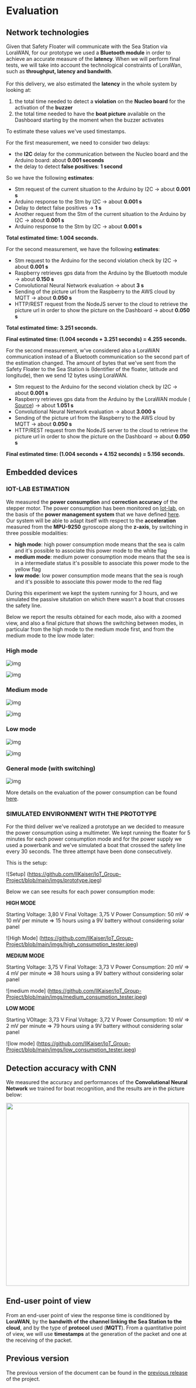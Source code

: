 # Evaluation

## Network technologies
Given that Safety Floater will communicate with the Sea Station via LoraWAN, for our prototype we used a **Bluetooth module** in order to achieve an accurate measure of the **latency**. When we will perform final tests, we will take into account the technological constraints of LoraWan, such as **throughput, latency and bandwith**.
<br><br>For this delivery, we also estimated the **latency** in the whole system by looking at: 
1. the total time needed to detect a **violation** on the **Nucleo board** for the activation of the **buzzer**
2. the total time needed to have the **boat picture** available on the Dashboard starting by the moment when the buzzer activates

To estimate these values we've used timestamps.

For the first measurement, we need to consider two delays:
   - the **I2C** delay for the communication between the Nucleo board and the Arduino board: about **0.001 seconds**
   - the delay to detect **false positives**: **1 second**

   So we have the following **estimates**:
   - Stm request of the current situation to the Arduino by I2C -> about **0.001 s**
   - Arduino response to the Stm by I2C -> about **0.001 s**
   - Delay to detect false positives -> **1 s**
   - Another request from the Stm of the current situation to the Arduino by I2C -> about **0.001 s**
   - Arduino response to the Stm by I2C -> about **0.001 s**

   **Total estimated time: 1.004 seconds.**

For the second measurement, we have the following **estimates**:
   - Stm request to the Arduino for the second violation check by I2C -> about **0.001 s**
   - Raspberry retrieves gps data from the Arduino by the Bluetooth module -> about **0.150 s**
   - Convolutional Neural Network evaluation -> about **3 s**
   - Sending of the picture url from the Raspberry to the AWS cloud by MQTT -> about **0.050 s**
   - HTTP/REST request from the NodeJS server to the cloud to retrieve the picture url in order to show the picture on the Dashboard -> about **0.050 s**

   **Total estimated time: 3.251 seconds.**
   
**Final estimated time: (1.004 seconds + 3.251 seconds)  = 4.255 seconds.**

For the second measurement, w've considered also a LoraWAN communication instead of a Bluetooth communication so the second part of the estimation changed. The amount of bytes that we've sent from the Safety Floater to the Sea Station is (Identifier of the floater, latitude and longitude), then we send 12 bytes using LoraWAN. 
   
   - Stm request to the Arduino for the second violation check by I2C -> about **0.001 s**
   - Raspberry retrieves gps data from the Arduino by the LoraWAN module ( [Source](http://alessandroblason.it/2017/07/12/ttn-la-politica-accesso-equo/)) -> about **1.051 s**
   - Convolutional Neural Network evaluation -> about **3.000 s**
   - Sending of the picture url from the Raspberry to the AWS cloud by MQTT -> about **0.050 s**
   - HTTP/REST request from the NodeJS server to the cloud to retrieve the picture url in order to show the picture on the Dashboard -> about **0.050 s**

**Final estimated time: (1.004 seconds + 4.152 seconds) = 5.156 seconds.**


## Embedded devices

### IOT-LAB ESTIMATION
We measured the **power consumption** and **correction accuracy** of the stepper motor. The power consumption has been monitored on [Iot-lab](https://www.iot-lab.info/), on the basis of the **power management system** that we have defined [here](https://github.com/IlKaiser/IoT_Group-Project/blob/main/2nd_delivery.md#presentation-of-technical-work). Our system will be able to adapt itself with respect to the **acceleration** measured from the **MPU-9250** gyroscope along the **z-axis**, by switching in three possible modalities:

- **high mode**: high power consumption mode means that the sea is calm and it's possible to associate this power mode to the white flag
- **medium mode**: medium power consumption mode means that the sea is in a intermediate status it's possible to associate this power mode to the yellow flag
- **low mode**: low power consumption mode means that the sea is rough and it's possible to associate this power mode to the red flag

During this experiment we kept the system running for 3 hours, and we simulated the passive situtation on which there wasn't a boat that crosses the safety line. 

Below we report the results obtained for each mode, also with a zoomed view, and also a final picture that shows the switching between modes, in particular from the high mode to the medium mode first, and from the medium mode to the low mode later:

### High mode

![img](https://github.com/IlKaiser/IoT_Group-Project/blob/main/evaluation/images/power-consumption-pm-1.png)

![img](https://github.com/IlKaiser/IoT_Group-Project/blob/main/evaluation/images/power-consumption-pm-1-zoom.png)

### Medium mode

![img](https://github.com/IlKaiser/IoT_Group-Project/blob/main/evaluation/images/power-consumption-pm-2.png)

![img](https://github.com/IlKaiser/IoT_Group-Project/blob/main/evaluation/images/power-consumption-pm-2-zoom.png)

### Low mode

![img](https://github.com/IlKaiser/IoT_Group-Project/blob/main/evaluation/images/power-consumption-pm-3.png)

![img](https://github.com/IlKaiser/IoT_Group-Project/blob/main/evaluation/images/power-consumption-pm-3-zoom.png)

### General mode (with switching)

![img](https://github.com/IlKaiser/IoT_Group-Project/blob/main/evaluation/images/pm-general.png)

More details on the evaluation of the power consumption can be found [here](https://github.com/IlKaiser/IoT_Group-Project/blob/main/evaluation/README.md).

### SIMULATED ENVIRONMENT WITH THE PROTOTYPE 

For the third deliver we've realized a prototype an we decided to measure the power consumption using a multimeter. We kept running the floater for 5 minutes for each power consumption mode and for the power supply we used a powerbank and we've simulated a boat that crossed the safety line every 30 seconds. The three attempt have been done consecutively.

This is the setup:

![Setup] (https://github.com/IlKaiser/IoT_Group-Project/blob/main/imgs/prototype.jpeg)

Below we can see results for each power consumption mode:

**HIGH MODE**

Starting Voltage: 3,80 V
Final Voltage: 3,75 V
Power Consumption: 50 mV => 10 mV per minute => 15 hours using a 9V battery without considering solar panel

![High Mode] (https://github.com/IlKaiser/IoT_Group-Project/blob/main/imgs/high_consumption_tester.jpeg)

**MEDIUM MODE**

Starting Voltage: 3,75 V
Final Voltage: 3,73 V
Power Consumption: 20 mV => 4 mV per minute => 38 hours using a 9V battery without considering solar panel

![medium mode] (https://github.com/IlKaiser/IoT_Group-Project/blob/main/imgs/medium_consumption_tester.jpeg)

**LOW MODE**

Starting VOltage: 3,73 V
Final Voltage: 3,72 V
Power Consumption: 10 mV => 2 mV per minute => 79 hours using a 9V battery without considering solar panel

![low mode] (https://github.com/IlKaiser/IoT_Group-Project/blob/main/imgs/low_consumption_tester.jpeg)




## Detection accuracy with CNN
We measured the accuracy and performances of the **Convolutional Neural Network** we trained for boat recognition, and the results are in the picture below:

<img src="https://github.com/IlKaiser/IoT_Group-Project/blob/main/ML/plots.jpeg"  width=500/>

## End-user point of view
From an end-user point of view the response time is conditioned by **LoraWAN**, by the **bandwith of the channel linking the Sea Station to the cloud**, and by the type of **protocol** used (**MQTT**). From a quantitative point of view, we will use **timestamps** at the generation of the packet and one at the receiving of the packet.  

## Previous version
The previous version of the document can be found in the [previous release](https://github.com/IlKaiser/IoT_Group-Project/releases/tag/2.0) of the project.
